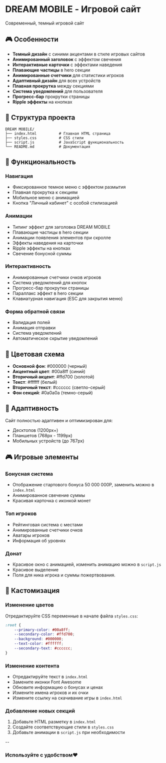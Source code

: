 # DREAM MOBILE - Игровой сайт

Современный, темный игровой сайт

## 🎮 Особенности

- **Темный дизайн** с синими акцентами в стиле игровых сайтов
- **Анимированный заголовок** с эффектом свечения
- **Интерактивные карточки** с эффектами наведения
- **Плавающие частицы** в hero секции
- **Анимированные счетчики** для статистики игроков
- **Адаптивный дизайн** для всех устройств
- **Плавная прокрутка** между секциями
- **Система уведомлений** для пользователя
- **Прогресс-бар** прокрутки страницы
- **Ripple эффекты** на кнопках

## 📁 Структура проекта

```
DREAM MOBILE/
├── index.html          # Главная HTML страница
├── styles.css          # CSS стили
├── script.js           # JavaScript функциональность
└── README.md           # Документация
```


## 🎯 Функциональность

### Навигация
- Фиксированное темное меню с эффектом размытия
- Плавная прокрутка к секциям
- Мобильное меню с анимацией
- Кнопка "Личный кабинет" с особой стилизацией

### Анимации
- Типинг эффект для заголовка DREAM MOBILE
- Плавающие частицы в hero секции
- Анимации появления элементов при скролле
- Эффекты наведения на карточки
- Ripple эффекты на кнопках
- Свечение бонусной суммы

### Интерактивность
- Анимированные счетчики очков игроков
- Система уведомлений для кнопок
- Прогресс-бар прокрутки страницы
- Параллакс эффект в hero секции
- Клавиатурная навигация (ESC для закрытия меню)

### Форма обратной связи
- Валидация полей
- Анимация отправки
- Система уведомлений
- Автоматическое скрытие уведомлений

## 🎨 Цветовая схема

- **Основной фон**: #000000 (черный)
- **Акцентный цвет**: #00a8ff (синий)
- **Вторичный акцент**: #ffd700 (золотой)
- **Текст**: #ffffff (белый)
- **Вторичный текст**: #cccccc (светло-серый)
- **Фон секций**: #0a0a0a (темно-серый)

## 📱 Адаптивность

Сайт полностью адаптивен и оптимизирован для:
- Десктопов (1200px+)
- Планшетов (768px - 1199px)
- Мобильных устройств (до 767px)

## 🎮 Игровые элементы

### Бонусная система
- Отображение стартового бонуса 50 000 000P, заменить можно в `index.html`
- Анимированное свечение суммы
- Красивая карточка с иконкой монет

### Топ игроков
- Рейтинговая система с местами
- Анимированные счетчики очков
- Аватары игроков
- Информация об уровнях

### Донат 
- Красивое окно с анимацией, изменить анимацию можно в `script.js`
- Красивое выделение
- Поля для ника игрока и суммы пожертвования. 

## 📝 Кастомизация

### Изменение цветов
Отредактируйте CSS переменные в начале файла `styles.css`:

```css
:root {
    --primary-color: #00a8ff;
    --secondary-color: #ffd700;
    --background: #000000;
    --text-color: #ffffff;
    --secondary-text: #cccccc;
}
```

### Изменение контента
- Отредактируйте текст в `index.html`
- Замените иконки Font Awesome
- Обновите информацию о бонусах и ценах
- Измените имена игроков и их очки
- Измените ссылку на скачивание игры в `index.html`

### Добавление новых секций
1. Добавьте HTML разметку в `index.html`
2. Создайте соответствующие стили в `styles.css`
3. Добавьте анимации в `script.js` при необходимости

--

### Используйте с удобством❤️